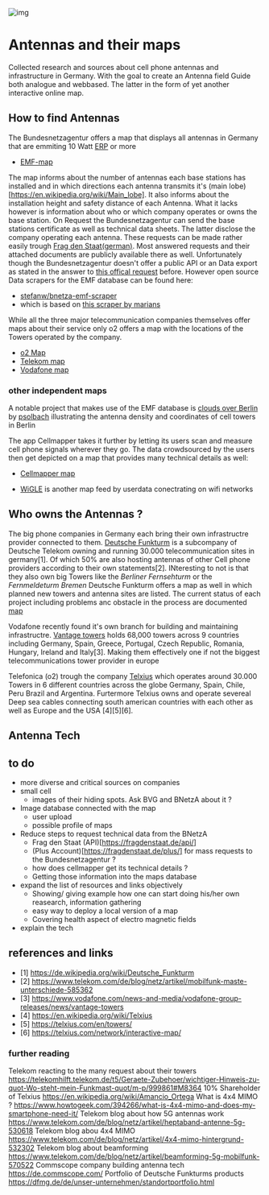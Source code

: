 ![img](assets/uff.JPG)

# Antennas and their maps

Collected research and sources about cell phone antennas and infrastructure in Germany. With the goal to create an Antenna field Guide both analogue and webbased. The latter in the form of yet another interactive online map.

## How to find Antennas
  
  The Bundesnetzagentur offers a map that displays all antennas in Germany that are emmiting 10 Watt [ERP](https://en.wikipedia.org/wiki/Effective_radiated_power) or more
 * [EMF-map](https://www.bundesnetzagentur.de/emf-karte)
 
The map informs about the number of antennas each base stations has installed and in which directions each antenna transmits it's (main lobe)[https://en.wikipedia.org/wiki/Main_lobe]. It also informs about the installation height and safety distance of each Antenna. What it lacks however is information about who or which company operates or owns the base station.
On Request the Bundesnetzagentur can send the base stations certificate as well as technical data sheets. The latter disclose the company operating each antenna. These requests can be made rather easily trough [Frag den Staat(german)](https://fragdenstaat.de/behoerde/bundesnetzagentur/). Most answered requests and their attached documents are publicly available there as well. 
Unfortunately  though the Bundesnetzagentur  doesn't offer a public API or an Data export as stated in the answer to [this offical request](https://fragdenstaat.de/anfrage/emf-datenbank/) before.
However open source Data scrapers for the EMF database can be found here:
 * [ stefanw/bnetza-emf-scraper ](https://github.com/stefanw/bnetza-emf-scraper/blob/master/emf_scraper.py)
 * which is based on [this scraper by marians](https://github.com/KoelnAPI/data/tree/master/data/communication/bundesnetzagentur-emf)
  

 
 While all the three major telecommunication companies themselves offer maps about their service only o2 offers a map with the locations of the Towers operated by the company.
* [o2 Map](https://www.o2online.de/service/netzabdeckung/)   
* [Telekom map](https://www.telekom.de/netz/mobilfunk-netzausbau?wt_mc=alias_301_start/netzausbau)
* [Vodafone map](https://www.vodafone.de/hilfe/netzabdeckung.html)
 

### other independent maps
 
 A notable project that makes use of the EMF database is [clouds over Berlin](http://clouds.psolbach.com) by [psolbach](https://github.com/psolbach) illustrating the antenna density and coordinates of cell towers in Berlin
 
 The app Cellmapper takes it further by letting its users scan and measure cell phone signals wherever they go. The data crowdsourced by the users then get depicted on a map that provides many technical details as well:
 * [Cellmapper map](https://www.cellmapper.net/map)
 
 * [WiGLE](https://wigle.net) is another map feed by userdata conectrating on wifi networks
 

 
 ## Who owns the Antennas ?
    
The big phone companies in Germany each bring their own infrastructre provider connected to them.
[Deutsche Funkturm](https://dfmg.de/en/home.html) is a subcompany of Deutsche Telekom owning and running 30.000 telecommunication sites in germany[1]. Of which 50% are also hosting antennas of other Cell phone providers according to their own statements[2]. INteresting to not is that they also own big Towers like the *Berliner Fernsehturm* or the *Fernmeldeturm Bremen*
Deutsche Funkturm offers a map as well in which planned new towers and antenna sites are listed. The current status of each project including problems anc obstacle in the process are documented [map](https://dfmg.de/de/unser-unternehmen/herausforderung-im-mobilfunkausbau.html)

Vodafone  recently found it's own branch for building and maintaining infrastructre. [Vantage towers](https://www.vodafone.com/news-and-media/vodafone-group-releases/news/vantage-towers) holds  68,000 towers across 9 countries including Germany, Spain, Greece, Portugal, Czech Republic, Romania, Hungary, Ireland and Italy[3]. Making them effectively one if not the biggest telecommunications tower provider in europe

Telefonica (o2)  trough the company [Telxius](https://telxius.com/en/inicio-en/) which operates around 30.000 Towers in 6 different countries across the globe Germany, Spain, Chile, Peru Brazil and Argentina. Furtermore Telxius owns and operate severeal Deep sea cables connecting south american countries with each other as well as Europe and the USA [4][5][6].

## Antenna Tech

## to do
* more diverse and critical sources on companies
* small cell
  * images of their hiding spots. Ask BVG and BNetzA about it ?
* Image database connected with the map
  * user upload
  * possible profile of maps
* Reduce steps to request technical data from the BNetzA
  * Frag den Staat (API)[https://fragdenstaat.de/api/]
  * (Plus Account)[https://fragdenstaat.de/plus/] for mass requests to the Bundesnetzagentur ?
  * how does cellmapper get its technical details ?
  * Getting those information into the maps database
* expand the list of resources and links objectively
  * Showing/ giving example how one can start doing his/her own reasearch, information gathering 
  * easy way to deploy a local version of a map
  * Covering health aspect of electro magnetic fields
* explain the tech 
  


## references and links
* [1] https://de.wikipedia.org/wiki/Deutsche_Funkturm
* [2] https://www.telekom.com/de/blog/netz/artikel/mobilfunk-maste-unterschiede-585362
* [3] https://www.vodafone.com/news-and-media/vodafone-group-releases/news/vantage-towers
* [4] https://en.wikipedia.org/wiki/Telxius
* [5] https://telxius.com/en/towers/
* [6] https://telxius.com/network/interactive-map/

### further reading

Telekom reacting to the many request about their towers https://telekomhilft.telekom.de/t5/Geraete-Zubehoer/wichtiger-Hinweis-zu-quot-Wo-steht-mein-Funkmast-quot/m-p/999861#M8364
10% Shareholder of Telxius https://en.wikipedia.org/wiki/Amancio_Ortega
What is 4x4 MIMO ? https://www.howtogeek.com/394266/what-is-4x4-mimo-and-does-my-smartphone-need-it/
Telekom blog about how 5G antennas work https://www.telekom.com/de/blog/netz/artikel/heptaband-antenne-5g-530618
Telekom blog abou 4x4 MIMO https://www.telekom.com/de/blog/netz/artikel/4x4-mimo-hintergrund-532302
Telekom blog about beamforming https://www.telekom.com/de/blog/netz/artikel/beamforming-5g-mobilfunk-570522
Commscope company building antenna tech https://de.commscope.com/
Portfolio of Deutsche Funkturms products https://dfmg.de/de/unser-unternehmen/standortportfolio.html
